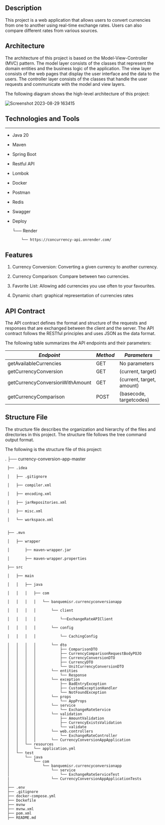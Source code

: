 ## Description

This project is a web application that allows users to convert currencies from one to another 
using real-time exchange rates. Users can also compare different rates from various sources.


## Architecture

The architecture of this project is based on the Model-View-Controller (MVC) pattern. 
The model layer consists of the classes that represent the domain entities and the business 
logic of the application. The view layer consists of the web pages that display the user 
interface and the data to the users. The controller layer consists of the classes that handle 
the user requests and communicate with the model and view layers.

The following diagram shows the high-level architecture of this project:

![Screenshot 2023-08-29 163415](https://github.com/Bassiouni/currency-conversion-app/assets/142849115/1e33aeef-b39e-4e4d-a5b5-95e8af93477a)



## Technologies and Tools

---
- Java 20
- Maven
- Spring Boot
- Restful API
- Lombok
- Docker
- Postman
- Redis
- Swagger
- Deploy
 
    └── Render
  
          └── https://concurrency-api.onrender.com/



## Features

1. Currency Conversion: Converting a given currency to another currency.

2. Currency Comparison: Compare between two currencies.

3. Favorite List: Allowing add currencies you use often to your favourites.

4. Dynamic chart: graphical representation of currencies rates



## API Contract

The API contract defines the format and structure of the requests and responses that 
are exchanged between the client and the server. The API contract follows the RESTful 
principles and uses JSON as the data format.

The following table summarizes the API endpoints and their parameters:

|           *Endpoint*                 |      *Method*      |      *Parameters*               |
|--------------------------------------|--------------------|---------------------------------|
|      getAvailableCurrencies          |      GET           |      No parameters              |     
|      getCurrencyConversion           |      GET           |      (current, target)          |
|      getCurrencyConversionWithAmount |      GET           |      (current, target, amount)  |
|      getCurrencyComparison           |      POST          |      (basecode, targetcodes)    |



## Structure File

The structure file describes the organization and hierarchy of the files and directories in this project. The structure file follows the tree command output format.

The following is the structure file of this project:


.
├── currency-conversion-app-master


     ├── .idea
     
     │   ├── .gitignore
     
     │   ├── compiler.xml
     
     │   ├── encoding.xml
     
     │   ├── jarRepositories.xml
     
     │   ├── misc.xml
     
     │   └── workspace.xml

     
     ├── .mvn
     
     │   ├── wrapper
     
     │       ├── maven-wrapper.jar
     
     │       ├── maven-wrapper.properties
     
     ├── src
     
     │   ├── main
     
     │   │   ├── java
     
     │   │   │   ├── com
     
     │   │   │   │   └── banquemisr.currencyconversionapp
     
     │   │   │   │       └── client
     
     │   │   │   │           └──ExchangeRateAPIClient
     
     │   │   │   │       └── config
     
     │   │   │   │           └── CachingConfig
     
     │   │   │   │       └── dto    
     │   │   │   │           ├── ComparisonDTO     
     │   │   │   │           ├── CurrencyComparisonRequestBodyPOJO     
     │   │   │   │           ├── CurrencyConversionDTO     
     │   │   │   │           ├── CurrencyDTO     
     │   │   │   │           └── UnitCurrencyConversionDTO     
     │   │   │   │       └── entities     
     │   │   │   │           └── Response     
     │   │   │   │       └── exception     
     │   │   │   │           ├── BadEntryException     
     │   │   │   │           ├── CustomExceptionHandler    
     │   │   │   │           └── NotFoundException     
     │   │   │   │       └── props     
     │   │   │   │           └── AppProps     
     │   │   │   │       └── service     
     │   │   │   │           └── ExchangeRateService     
     │   │   │   │       └── validation     
     │   │   │   │           ├── AmountValidation     
     │   │   │   │           ├── CurrencyExistsValidation    
     │   │   │   │           └── validate     
     │   │   │   │       └── web.controllers   
     │   │   │   │           └── ExchangeRateController
     │   │   │   │       └── CurrencyConversionAppApplication
     │   │   └── resources
     │   │       └── application.yml
     │   └── test
     │       └── java
     │           └── com
     │               └── banquemisr.currencyconversionapp
     │                   └── service 
     │                       └── ExchangeRateServiceTest
     |                   └── CurrencyConversionAppApplicationTests
     │
     ├── .env
     ├── .gitignore
     ├── docker-compose.yml
     ├── Dockefile
     ├── mvnw
     ├── mvnw.xml
     ├── pom.xml
     ├── README.md
